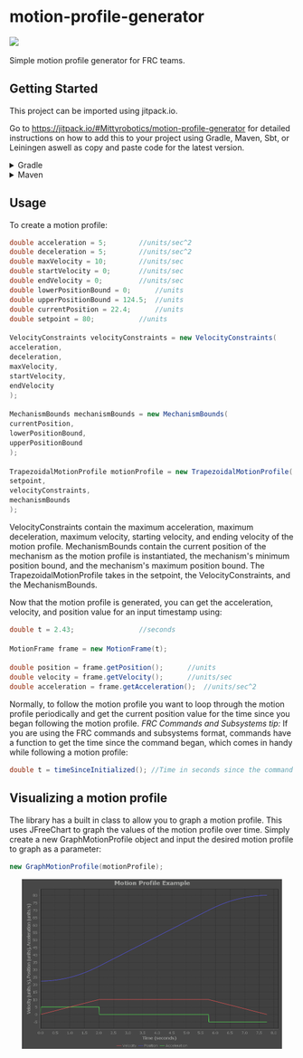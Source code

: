 # motion-profile-generator

[![](https://jitpack.io/v/Mittyrobotics/motion-profile-generator.svg)](https://jitpack.io/#Mittyrobotics/motion-profile-generator)

Simple motion profile generator for FRC teams.
## Getting Started
This project can be imported using jitpack.io.

Go to https://jitpack.io/#Mittyrobotics/motion-profile-generator for detailed instructions on how to add this to your project using Gradle, Maven, Sbt, or Leiningen aswell as copy and paste code for the latest version.

<details><summary>Gradle</summary>
Add this to your root build.gradle:
  
```python
allprojects {
 repositories {
		...
		maven { url 'https://jitpack.io' }
	}
}
```
Add the dependency:
```python
dependencies {
    compile 'com.github.Mittyrobotics:motion-profile-generator:ENTER_LATEST_VERSION_HERE'
}
```
Replace ENTER_LATEST_VERSION_HERE with the latest version shown on the badge at the top of the README.
</details>
<details><summary>Maven</summary>
Add the JitPack repository to your build file:
  
```python
<repositories>
	<repository>
		   <id>jitpack.io</id>
		   <url>https://jitpack.io</url>
	</repository>
</repositories>
```
Add the dependency:
```python
<dependency>
	   <groupId>com.github.Mittyrobotics</groupId>
	   <artifactId>motion-profile-generator</artifactId>
	   <version>ENTER_LATEST_VERSION_HERE</version>
</dependency>
  ```
Replace ENTER_LATEST_VERSION_HERE with the latest version shown on the badge at the top of the README.
</details>

## Usage
To create a motion profile:
```java
double acceleration = 5; 		//units/sec^2
double deceleration = 5; 		//units/sec^2
double maxVelocity = 10; 		//units/sec
double startVelocity = 0; 		//units/sec
double endVelocity = 0; 		//units/sec
double lowerPositionBound = 0; 		//units
double upperPositionBound = 124.5; 	//units
double currentPosition = 22.4; 		//units
double setpoint = 80; 			//units

VelocityConstraints velocityConstraints = new VelocityConstraints(
acceleration, 
deceleration, 
maxVelocity, 
startVelocity, 
endVelocity
);  

MechanismBounds mechanismBounds = new MechanismBounds(
currentPosition,
lowerPositionBound,
upperPositionBound
);  

TrapezoidalMotionProfile motionProfile = new TrapezoidalMotionProfile(
setpoint,
velocityConstraints,
mechanismBounds
);
```
VelocityConstraints contain the maximum acceleration, maximum deceleration, maximum velocity, starting velocity, and ending velocity of the motion profile. MechanismBounds contain the current position of the mechanism as the motion profile is instantiated, the mechanism's minimum position bound, and the mechanism's maximum position bound. The TrapezoidalMotionProfile takes in the setpoint, the VelocityConstraints, and the MechanismBounds.

Now that the motion profile is generated, you can get the acceleration, velocity, and position value for an input timestamp using:
```java
double t = 2.43; 				//seconds

MotionFrame frame = new MotionFrame(t);

double position = frame.getPosition();		//units
double velocity = frame.getVelocity();		//units/sec
double acceleration = frame.getAcceleration();	//units/sec^2
```
Normally, to follow the motion profile you want to loop through the motion profile periodically and get the current position value for the time since you began following the motion profile. 
*FRC Commands and Subsystems tip:* If you are using the FRC commands and subsystems format, commands have a function to get the time since the command began, which comes in handy while following a motion profile:
```java
double t = timeSinceInitialized(); //Time in seconds since the command has been initialized, this is usually the time you would want to get a motion frame from
```
## Visualizing a motion profile
The library has a built in class to allow you to graph a motion profile. This uses JFreeChart to graph the values of the motion profile over time. Simply create a new GraphMotionProfile object and input the desired motion profile to graph as a parameter:
```java
new GraphMotionProfile(motionProfile);
```
<p align="center">
  <img width="460" height="300" src="images/MotionProfileGraph.PNG">
</p>
